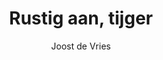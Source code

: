 ---
title: "Rustig aan, tijger"
author: "Joost de Vries"
isbn: ""
isbn13: "9789493168282"
rating: "3"
publisher: "Das Mag"
pages: "220"
publishYear: "2020"
read: "2020"
goodreads_id: "52344386"
---